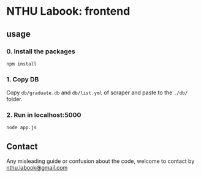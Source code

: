 # NTHU Labook: frontend

## usage
### 0. Install the packages
```
npm install
```
### 1. Copy DB
Copy `db/graduate.db` and `db/list.yml` of scraper and paste to the `./db/` folder.

### 2. Run in localhost:5000
```
node app.js
```
## Contact
Any misleading guide or confusion about the code, welcome to contact by [nthu.labook@gmail.com](nthu.labook@gmail.com)